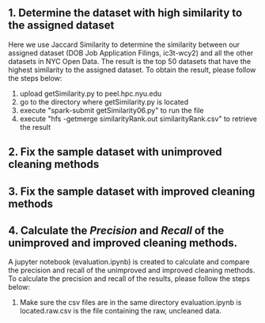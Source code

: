 ## 1. Determine the dataset with high similarity to the assigned dataset
Here we use Jaccard Similarity to determine the similarity between our assigned dataset (DOB Job Application Filings, ic3t-wcy2) and all the other datasets in NYC Open Data. The result is the top 50 datasets that have the highest similarity to the assigned dataset. To obtain the result, please follow the steps below:
1. upload getSimilarity.py to peel.hpc.nyu.edu
2. go to the directory where getSimilarity.py is located
3. execute "spark-submit getSimilarity06.py" to run the file
4. execute "hfs -getmerge similarityRank.out similarityRank.csv" to retrieve the result

## 2. Fix the sample dataset with unimproved cleaning methods

## 3. Fix the sample dataset with improved cleaning methods

## 4. Calculate the *Precision* and *Recall* of the unimproved and improved cleaning methods.
A jupyter notebook (evaluation.ipynb) is created to calculate and compare the precision and recall of the unimproved and improved cleaning methods. To calculate the precision and recall of the results, please follow the steps below:
1. Make sure the csv files are in the same directory evaluation.ipynb is located.raw.csv is the file containing the raw, uncleaned data.
